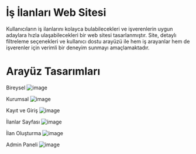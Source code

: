 # İş İlanları Web Sitesi

 Kullanıcıların iş ilanlarını kolayca bulabilecekleri ve işverenlerin uygun adaylara hızla
 ulaşabilecekleri bir web sitesi tasarlanmıştır. Site, detaylı filtreleme seçenekleri ve
 kullanıcı dostu arayüzü ile hem iş arayanlar hem de işverenler için verimli bir deneyim
 sunmayı amaçlamaktadır.

 # Arayüz Tasarımları

Bireysel
 ![image](https://github.com/user-attachments/assets/ff63e978-3ed3-4b2b-9d0f-889a28951c8c)

Kurumsal
 ![image](https://github.com/user-attachments/assets/3b0c2543-9158-4e0d-8c4c-49835e6e80cd)

Kayıt ve Giriş 
![image](https://github.com/user-attachments/assets/137b4c41-75dd-4c78-ae0d-8c224b3d9e25)

İlanlar Sayfası
![image](https://github.com/user-attachments/assets/0ef5b60d-e1b5-4132-8b70-f5bdb08b54ea)

İlan Oluşturma
![image](https://github.com/user-attachments/assets/9dacdae6-e15b-46db-96fe-87a5a393e791)

Admin Paneli
![image](https://github.com/user-attachments/assets/48c5134f-2f5b-4381-9246-040be5c564d6)





 
